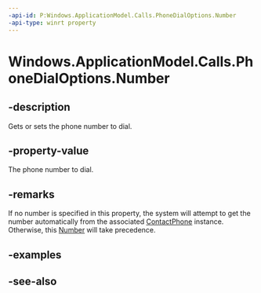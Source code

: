 ----api-id: P:Windows.ApplicationModel.Calls.PhoneDialOptions.Number
-api-type: winrt property
---<!-- Property syntaxpublic string Number { get;  set; }--># Windows.ApplicationModel.Calls.PhoneDialOptions.Number## -descriptionGets or sets the phone number to dial.## -property-valueThe phone number to dial.## -remarksIf no number is specified in this property, the system will attempt to get the number automatically from the associated [ContactPhone](phonedialoptions_contactphone.md) instance. Otherwise, this [Number](phonedialoptions_number.md) will take precedence.## -examples## -see-also